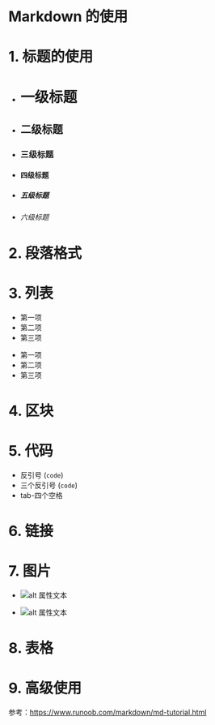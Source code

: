 <!--
 * @Descripttion:
 * @version:
 * @Author: shenjia
 * @Date: 2020-11-20 14:34:34
 * @LastEditors: shenjia
 * @LastEditTime: 2021-01-11 14:22:32
-->

# Markdown 的使用

# 1. 标题的使用

- # 一级标题
- ## 二级标题
- ### 三级标题
- #### 四级标题
- ##### 五级标题
- ###### 六级标题

# 2. 段落格式

# 3. 列表

- 第一项
- 第二项
- 第三项

* 第一项
* 第二项
* 第三项

# 4. 区块

# 5. 代码

- 反引号 (`code`)
- 三个反引号 (`code`)
- tab-四个空格

# 6. 链接

# 7. 图片

- ![alt 属性文本](图片地址)

- ![alt 属性文本](图片地址 "可选标题")

# 8. 表格

# 9. 高级使用

参考：https://www.runoob.com/markdown/md-tutorial.html
